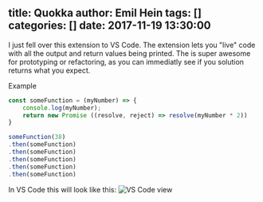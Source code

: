 title: Quokka
author: Emil Hein
tags: []
categories: []
date: 2017-11-19 13:30:00
---
I just fell over this extension to VS Code. The extension lets you "live" code with all the output and return values being printed. The is super awesome for prototyping or refactoring, as you can immediatly see if you solution returns what you expect.

Example

``` js
const someFunction = (myNumber) => {
    console.log(myNumber);
    return new Promise ((resolve, reject) => resolve(myNumber * 2))
}

someFunction(38)
.then(someFunction)
.then(someFunction)
.then(someFunction)
.then(someFunction)
.then(someFunction)
```

In VS Code this will look like this:
![VS Code view](/images/quokka.png)